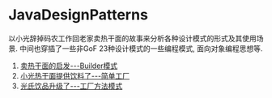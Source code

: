 # JavaDesignPatterns

以小光辞掉码农工作回老家卖热干面的故事来分析各种设计模式的形式及其使用场景. 中间也穿插了一些非GoF 23种设计模式的一些编程模式, 面向对象编程思想等.

1. [卖热干面的启发---Builder模式](http://blog.lmj.wiki/2016/11/13/design-pattern/builder/)
2. [小光热干面提供饮料了---简单工厂](http://blog.lmj.wiki/2016/11/14/design-pattern/simple_factory/)
3. [光氏饮品升级了---工厂方法模式](http://blog.lmj.wiki/2016/11/16/design-pattern/factory_method/)


